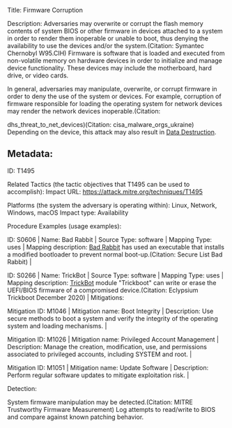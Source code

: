 Title: Firmware Corruption

Description: Adversaries may overwrite or corrupt the flash memory contents of system BIOS or other firmware in devices attached to a system in order to render them inoperable or unable to boot, thus denying the availability to use the devices and/or the system.(Citation: Symantec Chernobyl W95.CIH) Firmware is software that is loaded and executed from non-volatile memory on hardware devices in order to initialize and manage device functionality. These devices may include the motherboard, hard drive, or video cards.

In general, adversaries may manipulate, overwrite, or corrupt firmware in order to deny the use of the system or devices. For example, corruption of firmware responsible for loading the operating system for network devices may render the network devices inoperable.(Citation:

dhs_threat_to_net_devices)(Citation: cisa_malware_orgs_ukraine) Depending on the device, this attack may also result in [Data Destruction](https://attack.mitre.org/techniques/T1485).

## Metadata:

ID: T1495

Related Tactics (the tactic objectives that T1495 can be used to accomplish): Impact URL: https://attack.mitre.org/techniques/T1495

Platforms (the system the adversary is operating within): Linux, Network, Windows, macOS Impact type: Availability

Procedure Examples (usage examples):

ID: S0606 | Name: Bad Rabbit | Source Type: software | Mapping Type: uses | Mapping description: [Bad Rabbit](https://attack.mitre.org/software/S0606) has used an executable that installs a modified bootloader to prevent normal boot-up.(Citation: Secure List Bad Rabbit) |

ID: S0266 | Name: TrickBot | Source Type: software | Mapping Type: uses | Mapping description: [TrickBot](https://attack.mitre.org/software/S0266) module "Trickboot" can write or erase the UEFI/BIOS firmware of a compromised device.(Citation: Eclypsium Trickboot December 2020) | Mitigations:

Mitigation ID: M1046 | Mitigation name: Boot Integrity | Description: Use secure methods to boot a system and verify the integrity of the operating system and loading mechanisms. |

Mitigation ID: M1026 | Mitigation name: Privileged Account Management | Description: Manage the creation, modification, use, and permissions associated to privileged accounts, including SYSTEM and root. |

Mitigation ID: M1051 | Mitigation name: Update Software | Description: Perform regular software updates to mitigate exploitation risk. |

Detection:

System firmware manipulation may be detected.(Citation: MITRE Trustworthy Firmware Measurement) Log attempts to read/write to BIOS and compare against known patching behavior.